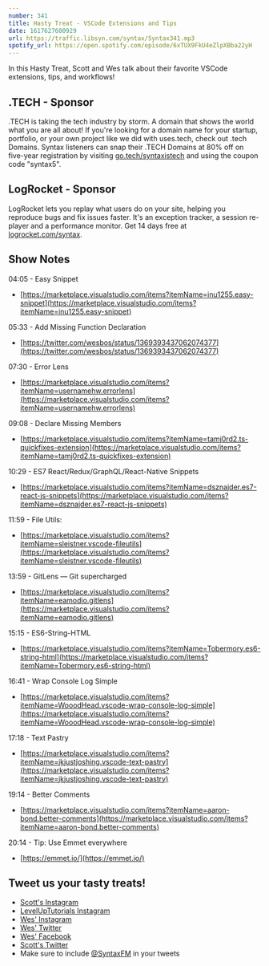 ```yaml
---
number: 341
title: Hasty Treat - VSCode Extensions and Tips
date: 1617627600929
url: https://traffic.libsyn.com/syntax/Syntax341.mp3
spotify_url: https://open.spotify.com/episode/6xTUX9FkU4eZlpXBba22yH
---
```


In this Hasty Treat, Scott and Wes talk about their favorite VSCode extensions, tips, and workflows!

## .TECH - Sponsor
.TECH is taking the tech industry by storm. A domain that shows the world what you are all about! If you're looking for a domain name for your startup, portfolio, or your own project like we did with uses.tech, check out .tech Domains. Syntax listeners can snap their .TECH Domains at 80% off on five-year registration by visiting [go.tech/syntaxistech](https://go.tech/syntaxistech) and using the coupon code "syntax5".

## LogRocket - Sponsor
LogRocket lets you replay what users do on your site, helping you reproduce bugs and fix issues faster. It's an exception tracker, a session re-player and a performance monitor. Get 14 days free at [logrocket.com/syntax](https://logrocket.com/syntax).

## Show Notes
04:05 - Easy Snippet
* [https://marketplace.visualstudio.com/items?itemName=inu1255.easy-snippet](https://marketplace.visualstudio.com/items?itemName=inu1255.easy-snippet)

05:33 - Add Missing Function Declaration
* [https://twitter.com/wesbos/status/1369393437062074377](https://twitter.com/wesbos/status/1369393437062074377)

07:30 - Error Lens
* [https://marketplace.visualstudio.com/items?itemName=usernamehw.errorlens](https://marketplace.visualstudio.com/items?itemName=usernamehw.errorlens)

09:08 - Declare Missing Members
* [https://marketplace.visualstudio.com/items?itemName=tamj0rd2.ts-quickfixes-extension](https://marketplace.visualstudio.com/items?itemName=tamj0rd2.ts-quickfixes-extension)

10:29 - ES7 React/Redux/GraphQL/React-Native Snippets
* [https://marketplace.visualstudio.com/items?itemName=dsznajder.es7-react-js-snippets](https://marketplace.visualstudio.com/items?itemName=dsznajder.es7-react-js-snippets)

11:59 - File Utils:
* [https://marketplace.visualstudio.com/items?itemName=sleistner.vscode-fileutils](https://marketplace.visualstudio.com/items?itemName=sleistner.vscode-fileutils)

13:59 - GitLens — Git supercharged
* [https://marketplace.visualstudio.com/items?itemName=eamodio.gitlens](https://marketplace.visualstudio.com/items?itemName=eamodio.gitlens)

15:15 - ES6-String-HTML
* [https://marketplace.visualstudio.com/items?itemName=Tobermory.es6-string-html](https://marketplace.visualstudio.com/items?itemName=Tobermory.es6-string-html)

16:41 - Wrap Console Log Simple
* [https://marketplace.visualstudio.com/items?itemName=WooodHead.vscode-wrap-console-log-simple](https://marketplace.visualstudio.com/items?itemName=WooodHead.vscode-wrap-console-log-simple)

17:18 - Text Pastry
* [https://marketplace.visualstudio.com/items?itemName=jkjustjoshing.vscode-text-pastry](https://marketplace.visualstudio.com/items?itemName=jkjustjoshing.vscode-text-pastry)

19:14 - Better Comments
* [https://marketplace.visualstudio.com/items?itemName=aaron-bond.better-comments](https://marketplace.visualstudio.com/items?itemName=aaron-bond.better-comments)

20:14 - Tip: Use Emmet everywhere
* [https://emmet.io/](https://emmet.io/)

## Tweet us your tasty treats!
* [Scott's Instagram](https://www.instagram.com/stolinski/)
* [LevelUpTutorials Instagram](https://www.instagram.com/LevelUpTutorials/)
* [Wes' Instagram](https://www.instagram.com/wesbos/)
* [Wes' Twitter](https://twitter.com/wesbos)
* [Wes' Facebook](https://www.facebook.com/wesbos.developer)
* [Scott's Twitter](https://twitter.com/stolinski)
* Make sure to include [@SyntaxFM](https://twitter.com/SyntaxFM) in your tweets